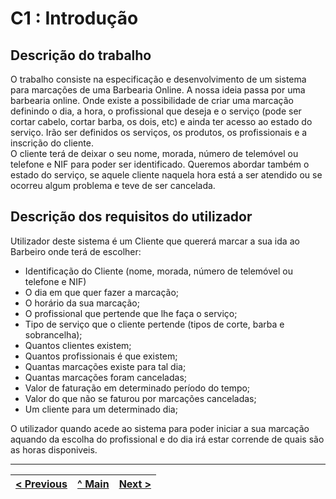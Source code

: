 # C1 : Introdução


## Descrição do trabalho
O trabalho consiste na especificação e desenvolvimento de um sistema para marcações de uma Barbearia Online.
A nossa ideia passa por uma barbearia online. Onde existe a possibilidade de criar uma marcação definindo o dia, a hora, o profissional que deseja e o serviço (pode ser cortar cabelo, cortar barba, os dois, etc) e ainda ter acesso ao estado do serviço. Irão ser definidos os serviços, os produtos, os profissionais e a inscrição do cliente.  
O cliente terá de deixar o seu nome, morada, número de telemóvel ou telefone e NIF para poder ser identificado. Queremos abordar também o estado do serviço, se aquele cliente naquela hora está a ser atendido ou se ocorreu algum problema e teve de ser cancelada.


## Descrição dos requisitos do utilizador
Utilizador deste sistema é um Cliente que quererá marcar a sua ida ao Barbeiro onde terá de escolher:
- Identificação do Cliente (nome, morada, número de telemóvel ou telefone e NIF)
- O dia em que quer fazer a marcação;
- O horário da sua marcação;
- O profissional que pertende que lhe faça o serviço;
- Tipo de serviço que o cliente pertende (tipos de corte, barba e sobrancelha);
- Quantos clientes existem;
- Quantos profissionais é que existem;
- Quantas marcações existe para tal dia;
- Quantas marcações foram canceladas;
- Valor de faturação em determinado período do tempo;
- Valor do que não se faturou por marcações canceladas;
- Um cliente para um determinado dia;

O utilizador quando acede ao sistema para poder iniciar a sua marcação aquando da escolha do profissional e do dia  irá estar corrende de quais são as horas disponiveis.



---
[< Previous](rebd00.md) | [^ Main](https://github.com/exemploTrabalho/reportSIBD/) | [Next >](rebd02.md)
:--- | :---: | ---: 
